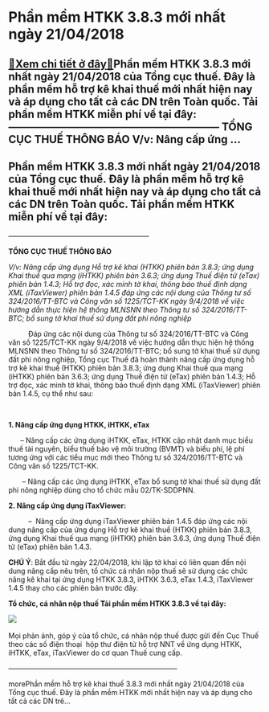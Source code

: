 Phần mềm HTKK 3.8.3 mới nhất ngày 21/04/2018
============================================

[:gift:Xem chi tiết ở đây:gift:](https://hddtvn.com/phan-mem-htkk-3-8-3-moi-nhat-ngay-21-04-2018/)Phần mềm HTKK 3.8.3 mới nhất ngày 21/04/2018 của Tổng cục thuế. Đây là phần mềm hỗ trợ kê khai thuế mới nhất hiện nay và áp dụng cho tất cả các DN trên Toàn quốc. Tải phần mềm HTKK miễn phí về tại đây: ———————————————————— TỔNG CỤC THUẾ THÔNG BÁO V/v: Nâng cấp ứng …
--------------------------------------------------------------------------------------------------------------------------------------------------------------------------------------------------------------------------------------------------------------------------



Phần mềm HTKK 3.8.3 mới nhất ngày 21/04/2018 của Tổng cục thuế. Đây là phần mềm hỗ trợ kê khai thuế mới nhất hiện nay và áp dụng cho tất cả các DN trên Toàn quốc. Tải phần mềm HTKK miễn phí về tại đây:
-----------------------------------------------------------------------------------------------------------------------------------------------------------------------------------------------------------



————————————————————


**TỔNG CỤC THUẾ THÔNG BÁO**

*V/v: Nâng cấp ứng dụng Hỗ trợ kê khai (HTKK) phiên bản 3.8.3; ứng dụng Khai thuế qua mạng (iHTKK) phiên bản 3.6.3; ứng dụng Thuế điện tử (eTax) phiên bản 1.4.3; Hỗ trợ đọc, xác minh tờ khai, thông báo thuế định dạng XML (iTaxViewer) phiên bản 1.4.5 đáp ứng các nội dung của Thông tư số 324/2016/TT-BTC và Công văn số 1225/TCT-KK ngày 9/4/2018 về việc hướng dẫn thực hiện hệ thống MLNSNN theo Thông tư số 324/2016/TT-BTC; bổ sung tờ khai thuế sử dụng đất phi nông nghiệp*


          Đáp ứng các nội dung của Thông tư số 324/2016/TT-BTC và Công văn số 1225/TCT-KK ngày 9/4/2018 về việc hướng dẫn thực hiện hệ thống MLNSNN theo Thông tư số 324/2016/TT-BTC; bổ sung tờ khai thuế sử dụng đất phi nông nghiệp, Tổng cục Thuế đã hoàn thành nâng cấp ứng dụng hỗ trợ kê khai thuế (HTKK) phiên bản 3.8.3; ứng dụng Khai thuế qua mạng (iHTKK) phiên bản 3.6.3; ứng dụng Thuế điện tử (eTax) phiên bản 1.4.3; Hỗ trợ đọc, xác minh tờ khai, thông báo thuế định dạng XML (iTaxViewer) phiên bản 1.4.5, cụ thể như sau:  

   

**1. Nâng cấp ứng dụng HTKK, iHTKK, eTax**  

      – Nâng cấp các ứng dụng iHTKK, eTax, HTKK cập nhật danh mục biểu thuế tài nguyên, biểu thuế bảo vệ môi trường (BVMT) và biểu phí, lệ phí tương ứng với các tiểu mục mới theo Thông tư số 324/2016/TT-BTC và Công văn số 1225/TCT-KK.  

       – Nâng cấp các ứng dụng iHTKK, eTax bổ sung tờ khai thuế sử dụng đất phi nông nghiệp dùng cho tổ chức mẫu 02/TK-SDDPNN.


**2. Nâng cấp ứng dụng iTaxViewer:**  

          –  Nâng cấp ứng dụng iTaxViewer phiên bản 1.4.5 đáp ứng các nội dung nâng cấp của ứng dụng Hỗ trợ kê khai thuế (HTKK) phiên bản 3.8.3, ứng dụng Khai thuế qua mạng (iHTKK) phiên bản 3.6.3, ứng dụng Thuế điện tử (eTax) phiên bản 1.4.3.



**CHÚ Ý**: Bắt đầu từ ngày 22/04/2018, khi lập tờ khai có liên quan đến nội dung nâng cấp nêu trên, tổ chức cá nhân nộp thuế sẽ sử dụng các chức năng kê khai tại ứng dụng HTKK 3.8.3, iHTKK 3.6.3, eTax 1.4.3, iTaxViewer 1.4.5 thay cho các phiên bản trước đây.



**Tổ chức, cá nhân nộp thuế Tải phần mềm HTKK 3.8.3 về tại đây:**



[![](https://hddtvn.com/wp-content/uploads/2021/01/tai-xuong.png)](http://www.fshare.vn/file/OTQZIBO8RZCE "tải phần mềm htkk 3.8.3")
   

Mọi phản ánh, góp ý của tổ chức, cá nhân nộp thuế được gửi đến Cục Thuế theo các số điện thoại  hộp thư điện tử hỗ trợ NNT về ứng dụng HTKK, iHTKK, eTax, iTaxViewer do cơ quan Thuế cung cấp.




————————————————————————

morePhần mềm hỗ trợ kê khai thuế 3.8.3 mới nhất ngày 21/04/2018 của Tổng cục thuế. Đây là phần mềm HTKK mới nhất hiện nay và áp dụng cho tất cả các DN trê…

